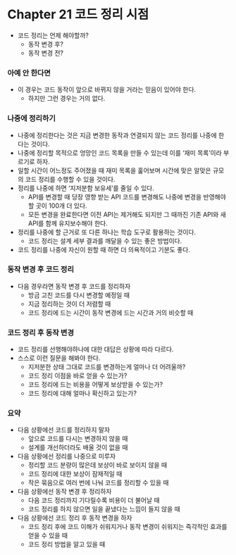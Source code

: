# Chapter 21 코드 정리 시점
- 코드 정리는 언제 해야할까?
    - 동작 변경 후?
    - 동작 변경 전?

### 아예 안 한다면

- 이 경우는 코드 동작이 앞으로 바뀌지 않을 거라는 믿음이 있어야 한다.
    - 하지만 그런 경우는 거의 없다.

### 나중에 정리하기

- 나중에 정리한다는 것은 지금 변경한 동작과 연결되지 않는 코드 정리를 나중에 한다는 것이다.
- 나중에 정리할 목적으로 엉망인 코드 목록을 만들 수 있는데 이를 ‘재미 목록’이라 부르기로 하자.
- 일할 시간이 어느정도 주어졌을 때 재미 목록을 훑어보며 시간에 맞은 알맞은 규모의 코드 정리를 수행할 수 있을 것이다.
- 정리를 나중에 하면 ‘지저분함 보유세’를 줄일 수 있다.
    - API를 변경할 때 당장 영향 받는 API 코드를 변경해도 나중에 변경을 반영해야 할 곳이 100개 더 있다.
    - 모든 변경을 완료한다면 이전 API는 제거해도 되지만 그 때까진 기존 API와 새 API를 함께 유지보수해야 한다.
- 정리를 나중에 할 근거로 또 다른 하나는 학습 도구로 활용하는 것이다.
    - 코드 정리는 설계 세부 결과를 깨달을 수 있는 좋은 방법이다.
- 코드 정리를 나중에 자신이 원할 때 하면 더 의욕적이고 기분도 좋다.

### 동작 변경 후 코드 정리

- 다음 경우라면 동작 변경 후 코드를 정리하자
    - 방금 고친 코드를 다시 변경할 예정일 때
    - 지금 정리하는 것이 더 저렴할 때
    - 코드 정리에 드는 시간이 동작 변경에 드는 시간과 거의 비슷할 때

### 코드 정리 후 동작 변경

- 코드 정리를 선행해야하나에 대한 대답은 상황에 따라 다르다.
- 스스로 이런 질문을 해봐야 한다.
    - 지저분한 상태 그대로 코드를 변경하는게 얼마나 더 어려울까?
    - 코드 정리 이점을 바로 얻을 수 있는가?
    - 코드 정리에 드는 비용을 어떻게 보상받을 수 있는가?
    - 코드 정리에 대해 얼마나 확신하고 있는가?

### 요약

- 다음 상황에선 코드를 정리하지 말자
    - 앞으로 코드를 다시는 변경하지 않을 때
    - 설계를 개선하더라도 배울 것이 없을 때
- 다음 상황에선 정리를 나중으로 미루자
    - 정리할 코드 분량이 많은데 보상이 바로 보이지 않을 때
    - 코드 정리에 대한 보상이 잠재적일 때
    - 작은 묶음으로 여러 번에 나눠 코드를 정리할 수 있을 때
- 다음 상황에선 동작 변경 후 정리하자
    - 다음 코드 정리까지 기다릴수록 비용이 더 불어날 때
    - 코드 정리를 하지 않으면 일을 끝냈다는 느낌이 들지 않을 때
- 다음 상황에선 코드 정리 후 동작 변경을 하자
    - 코드 정리 후에 코드 이해가 쉬워지거나 동작 변경이 쉬워지는 즉각적인 효과를 얻을 수 있을 때
    - 코드 정리 방법을 알고 있을 때
